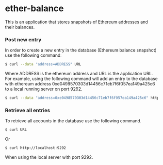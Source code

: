 # ether-balance
This is an application that stores snapshots of Ethereum addresses and their balances.

### Post new entry
In order to create a new entry in the database (Ethereum balance snapshot) use the following command:
```sh
$ curl --data "address=ADDRESS" URL
```
Where ADDRESS is the ethereum address and URL is the application URL. 
For example, using the following command will add
an entry to the database with ethereum address 0xe0498570303d14456c71eb7f6f057ea149a425c6 to a local running server on port 9292.
```sh
$ curl --data "address=0xe0498570303d14456c71eb7f6f057ea149a425c6" http://localhost:9292
```
### Retrieve all entries
To retrieve all accounts in the database use the following command.
```sh
$ curl URL
```
Or 
```sh
$ curl http://localhost:9292
```
When using the local server with port 9292.
